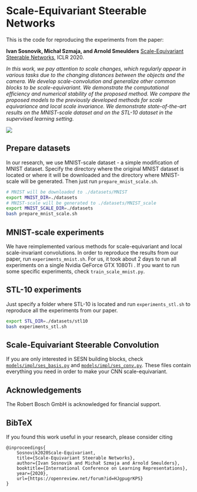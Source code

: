 # Scale-Equivariant Steerable Networks

This is the code for reproducing the experiments from the paper: 

**Ivan Sosnovik, Michał Szmaja, and Arnold Smeulders** [Scale-Equivariant Steerable Networks](https://arxiv.org/abs/1910.11093), ICLR 2020.

*In this work, we pay attention to scale changes, which regularly appear in various tasks due to the changing distances between the objects and the camera. We develop scale-convolution and generalize other common blocks to be scale-equivariant. We demonstrate the computational efficiency and numerical stability of the proposed method. We compare the proposed models to the previously developed methods for scale equivariance and local scale invariance. We demonstrate state-of-the-art results on the MNIST-scale dataset and on the STL-10 dataset in the supervised learning setting.*

![](viz.gif)

## Prepare datasets
In our research, we use MNIST-scale dataset - a simple modification of MNIST dataset. Specify the directory where the original MNIST dataset is located or where it will be downloaded and the directory where MNIST-scale will be generated. Then just run `prepare_mnist_scale.sh`.

```bash
# MNIST will be downloaded to ./datasets/MNIST
export MNIST_DIR=./datasets 
# MNIST-scale will be generated to ./datasets/MNIST_scale
export MNIST_SCALE_DIR=./datasets 
bash prepare_mnist_scale.sh
```

## MNIST-scale experiments
We have reimplemented various methods for scale-equivariant and local scale-invariant convolutions. In order to reproduce the results from our paper, run `experiments_mnist.sh`.
For us, it took about 2 days to run all experiments on a single Nvidia GeForce GTX 1080Ti . 
If you want to run some specific experiments, check `train_scale_mnist.py`.

## STL-10 experiments
Just specify a folder where STL-10 is located and run `experiments_stl.sh` to reproduce all the experiments from our paper.

```bash
export STL_DIR=./datasets/stl10
bash experiments_stl.sh
```

## Scale-Equivariant Steerable Convolution
If you are only interested in SESN building blocks, check [`models/impl/ses_basis.py`](https://github.com/ISosnovik/sesn/blob/master/models/impl/ses_basis.py) and [`models/impl/ses_conv.py`](https://github.com/ISosnovik/sesn/blob/master/models/impl/ses_conv.py). These files contain everything you need in order to make your CNN scale-equivariant.


## Acknowledgements
The Robert Bosch GmbH is acknowledged for financial support.

## BibTeX
If you found this work useful in your research, please consider citing
```
@inproceedings{
    Sosnovik2020Scale-Equivariant,
    title={Scale-Equivariant Steerable Networks},
    author={Ivan Sosnovik and Michał Szmaja and Arnold Smeulders},
    booktitle={International Conference on Learning Representations},
    year={2020},
    url={https://openreview.net/forum?id=HJgpugrKPS}
}
```